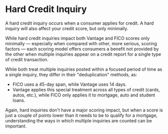 ---
---

# Hard Credit Inquiry

A hard credit inquiry occurs when a consumer applies for credit. A hard inquiry will also affect your credit score, but only minimally. 

While hard credit inquiries impact both Vantage and FICO scores only minimally — especially when compared with other, more serious, scoring factors — each scoring model offers consumers a benefit not provided by the other when multiple inquiries appear on a credit report for a single type of credit transaction.

While both treat multiple inquiries posted within a focused period of time as a single inquiry, they differ in their "deduplication" methods, as:

- FICO uses a 45-day span, while Vantage uses 14 days.
- Vantage applies this special treatment across all types of credit (cards, autos, etc.), while FICO only applies it to mortgage, auto and student loans.

Again, hard inquiries don't have a major scoring impact, but when a score is just a couple of points lower than it needs to be to qualify for a mortgage, understanding the ways in which multiple inquiries are counted can be important.
